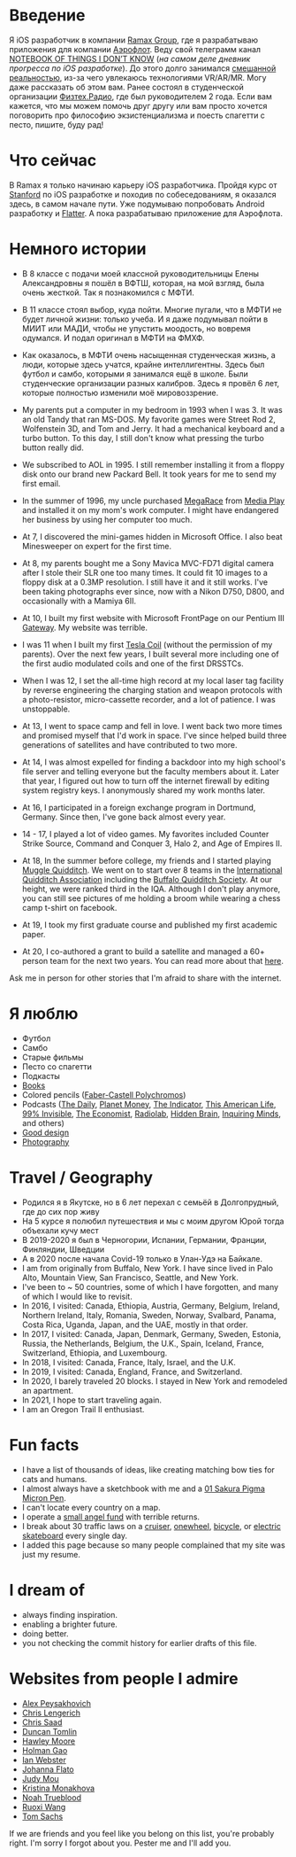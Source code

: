 
# Введение

Я iOS разработчик в компании [Ramax Group](https://www.ramax.ru/), где я разрабатываю приложения для компании [Аэрофлот](https://www.aeroflot.ru/). Веду свой телеграмм канал [NOTEBOOK OF THINGS I DON’T KNOW](https://t.me/notebook_of_things_I_dont_know) (*на самом деле дневник прогресса по iOS разработке*). До этого долго занимался [смешанной реальностью](https://docs.microsoft.com/en-us/windows/mixed-reality/discover/mixed-reality), из-за чего увлекаюсь технологиями VR/AR/MR. Могу даже рассказать об этом вам. Ранее состоял в студенческой организации [Физтех.Радио](https://vk.com/radiomipt), где был руководителем 2 года. Если вам кажется, что мы можем помочь друг другу или вам просто хочется поговорить про философию экзистенциализма и поесть спагетти с песто, пишите, буду рад!

# Что сейчас

В Ramax я только начинаю карьеру iOS разработчика. Пройдя курс от [Stanford](https://cs193p.sites.stanford.edu/) по iOS разработке и походив по собеседованиям, я оказался здесь, в самом начале пути. Уже подумываю попробовать Android разработку и [Flatter](https://flutter.dev/). А пока разрабатываю приложение для Аэрофлота.

# Немного истории

- В 8 классе с подачи моей классной руководительницы Елены Александровны я пошёл в ВФТШ, которая, на мой взгляд, была очень жесткой. Так я познакомился с МФТИ.

- В 11 классе стоял выбор, куда пойти. Многие пугали, что в МФТИ не будет личной жизни: только учеба. И я даже подумывал пойти в МИИТ или МАДИ, чтобы не упустить моодость, но вовремя одумался. И подал оригинал в МФТИ на ФМХФ.

- Как оказалось, в МФТИ очень насыщенная студенческая жизнь, а люди, которые здесь учатся, крайне интеллигентны. Здесь был футбол и самбо, которыми я занимался ещё в школе. Были студенческие организации разных калибров. Здесь я провёл 6 лет, которые полностью изменили моё мировоззрение.

- My parents put a computer in my bedroom in 1993 when I was 3. It was an old Tandy that ran MS-DOS. My favorite games were Street Rod 2, Wolfenstein 3D, and Tom and Jerry. It had a mechanical keyboard and a turbo button. To this day, I still don't know what pressing the turbo button really did.

- We subscribed to AOL in 1995. I still remember installing it from a floppy disk onto our brand new Packard Bell. It took years for me to send my first email.

- In the summer of 1996, my uncle purchased [MegaRace](https://en.wikipedia.org/wiki/MegaRace) from [Media Play](https://en.wikipedia.org/wiki/Media_Play) and installed it on my mom's work computer. I might have endangered her business by using her computer too much.

- At 7, I discovered the mini-games hidden in Microsoft Office. I also beat Minesweeper on expert for the first time.

- At 8, my parents bought me a Sony Mavica MVC-FD71 digital camera after I stole their SLR one too many times. It could fit 10 images to a floppy disk at a 0.3MP resolution. I still have it and it still works. I've been taking photographs ever since, now with a Nikon D750, D800, and occasionally with a Mamiya 6II.

- At 10, I built my first website with Microsoft FrontPage on our Pentium III [Gateway](https://en.wikipedia.org/wiki/Gateway,_Inc.). My website was terrible.

- I was 11 when I built my first [Tesla Coil](https://en.wikipedia.org/wiki/Tesla_coil) (without the permission of my parents). Over the next few years, I built several more including one of the first audio modulated coils and one of the first DRSSTCs.

- When I was 12, I set the all-time high record at my local laser tag facility by reverse engineering the charging station and weapon protocols with a photo-resistor, micro-cassette recorder, and a lot of patience. I was unstoppable.

- At 13, I went to space camp and fell in love. I went back two more times and promised myself that I'd work in space. I've since helped build three generations of satellites and have contributed to two more.

- At 14, I was almost expelled for finding a backdoor into my high school's file server and telling everyone but the faculty members about it. Later that year, I figured out how to turn off the internet firewall by editing system registry keys. I anonymously shared my work months later.

- At 16, I participated in a foreign exchange program in Dortmund, Germany. Since then, I've gone back almost every year.

- 14 - 17, I played a lot of video games. My favorites included Counter Strike Source, Command and Conquer 3, Halo 2, and Age of Empires II.

- At 18, In the summer before college, my friends and I started playing [Muggle Quidditch](https://en.wikipedia.org/wiki/Quidditch_(sport)). We went on to start over 8 teams in the [International Quidditch Association](https://en.wikipedia.org/wiki/International_Quidditch_Association) including the [Buffalo Quidditch Society](https://www.facebook.com/buffaloquidditch/). At our height, we were ranked third in the IQA. Although I don't play anymore, you can still see pictures of me holding a broom while wearing a chess camp t-shirt on facebook.

- At 19, I took my first graduate course and published my first academic paper.

- At 20, I co-authored a grant to build a satellite and managed a 60+ person team for the next two years. You can read more about that [here](https://ubnl.space/glados/).

Ask me in person for other stories that I'm afraid to share with the internet.

# Я люблю

- Футбол
- Самбо
- Старые фильмы
- Песто со спагетти
- Подкасты
- [Books](https://www.goodreads.com/mdangelo)
- Colored pencils ([Faber-Castell Polychromos](https://www.faber-castell.com/products/art-and-graphic/polychromos))
- Podcasts ([The Daily](https://www.nytimes.com/column/the-daily), [Planet Money](https://www.npr.org/sections/money/), [The Indicator](https://www.npr.org/podcasts/510325/the-indicator-from-planet-money), [This American Life](https://www.thisamericanlife.org/), [99% Invisible](https://99percentinvisible.org/episodes/), [The Economist](http://radio.economist.com/), [Radiolab](https://www.wnycstudios.org/shows/radiolab), [Hidden Brain](https://www.npr.org/series/423302056/hidden-brain), [Inquiring Minds](https://inquiring.show), and others)
- [Good design](/)
- [Photography](https://instagram.com/dangelosaurus)

# Travel / Geography

- Родился я в Якутске, но в 6 лет перехал с семьёй в Долгопрудный, где до сих пор живу
- На 5 курсе я полюбил путешествия и мы с моим другом Юрой тогда объехали кучу мест
- В 2019-2020 я был в Черногории, Испании, Германии, Франции, Финляндии, Шведции
- А в 2020 после начала Covid-19 только в Улан-Удэ на Байкале.
- I am from originally from Buffalo, New York. I have since lived in Palo Alto, Mountain View, San Francisco, Seattle, and New York.
- I've been to ~ 50 countries, some of which I have forgotten, and many of which I would like to revisit.
- In 2016, I visited: Canada, Ethiopia, Austria, Germany, Belgium, Ireland, Northern Ireland, Italy, Romania, Sweden, Norway, Svalbard, Panama, Costa Rica, Uganda, Japan, and the UAE, mostly in that order.
- In 2017, I visited: Canada, Japan, Denmark, Germany, Sweden, Estonia, Russia, the Netherlands, Belgium, the U.K., Spain, Iceland, France, Switzerland, Ethiopia, and Luxembourg.
- In 2018, I visited: Canada, France, Italy, Israel, and the U.K.
- In 2019, I visited: Canada, England, France, and Switzerland.
- In 2020, I barely traveled 20 blocks. I stayed in New York and remodeled an apartment.
- In 2021, I hope to start traveling again.
- I am an Oregon Trail II enthusiast.

# Fun facts

- I have a list of thousands of ideas, like creating matching bow ties for cats and humans.
- I almost always have a sketchbook with me and a [01 Sakura Pigma Micron Pen](https://www.sakuraofamerica.com/product/pigma-micron/).
- I can't locate every country on a map.
- I operate a [small angel fund](http://skepticalinvestments.biz/) with terrible returns.
- I break about 30 traffic laws on a [cruiser](https://landyachtz.com/boards/cruiser/), [onewheel](https://onewheel.com/products/xr), [bicycle](https://www.citibikenyc.com/), or [electric skateboard](https://boostedusa.com/collections/electric-skateboards/products/boosted-mini-x) every single day.
- I added this page because so many people complained that my site was just my resume.

# I dream of

- always finding inspiration.
- enabling a brighter future.
- doing better.
- you not checking the commit history for earlier drafts of this file.

# Websites from people I admire

- [Alex Peysakhovich](http://alexpeys.github.io/)
- [Chris Lengerich](http://www.chrislengerich.com/)
- [Chris Saad](https://www.chrissaad.com/)
- [Duncan Tomlin](http://duncantomlin.com/)
- [Hawley Moore](http://hawleymoore.com/)
- [Holman Gao](https://golmansax.com/)
- [Ian Webster](http://ianww.com/)
- [Johanna Flato](https://www.johannaflato.com/)
- [Judy Mou](http://www.judymou.com/)
- [Kristina Monakhova](https://kristinamonakhova.com/)
- [Noah Trueblood](http://notrueblood.com/)
- [Ruoxi Wang](http://ruoxiw.com/)
- [Tom Sachs](https://www.tomsachs.org/)

If we are friends and you feel like you belong on this list, you're probably right. I'm sorry I forgot about you. Pester me and I'll add you.
